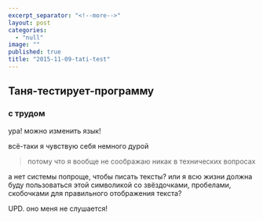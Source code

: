 ```yaml
---
excerpt_separator: "<!--more-->"
layout: post
categories: 
  - "null"
image: ""
published: true
title: "2015-11-09-tati-test"
---
```




## Таня-тестирует-программу 
### с трудом


ура! можно изменить язык! 

всё-таки я чувствую себя немного дурой  

> потому что я вообще не соображаю никак в технических вопросах


а нет системы попроще, чтобы писать тексты? или я всю жизни должна буду пользоваться этой символикой со звёздочками, пробелами, скобочками для правильного отображения текста?

UPD. оно меня не слушается!